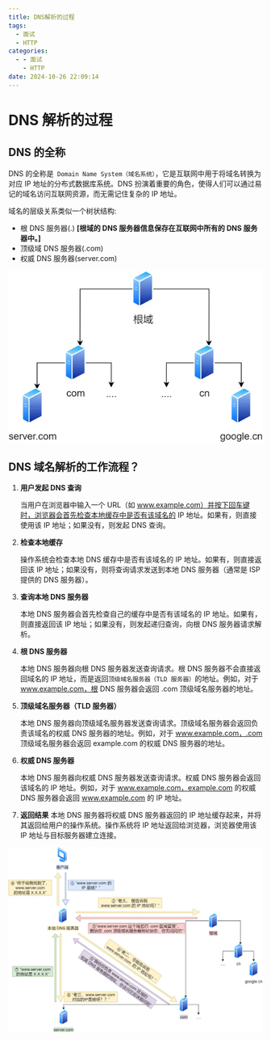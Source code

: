 ```yaml
---
title: DNS解析的过程
tags:
  - 面试
  - HTTP
categories:
  - - 面试
    - HTTP
date: 2024-10-26 22:09:14
---
```


<!-- @format -->

# DNS 解析的过程

## DNS 的全称

DNS 的全称是` Domain Name System（域名系统）`，它是互联网中用于将域名转换为对应 IP 地址的分布式数据库系统。DNS 扮演着重要的角色，使得人们可以通过易记的域名访问互联网资源，而无需记住复杂的 IP 地址。

域名的层级关系类似一个树状结构:

- 根 DNS 服务器(.) **[根域的 DNS 服务器信息保存在互联网中所有的 DNS 服务器中。]**
- 顶级域 DNS 服务器(.com)
- 权威 DNS 服务器(server.com)

![域名的层级关系](../images/blog-2024-10-26-22-10-48.png)

## DNS 域名解析的工作流程？

1. **用户发起 DNS 查询**

   当用户在浏览器中输入一个 URL（如 www.example.com）并按下回车键时，浏览器会首先检查本地缓存中是否有该域名的 IP 地址。如果有，则直接使用该 IP 地址；如果没有，则发起 DNS 查询。

2. **检查本地缓存**

   操作系统会检查本地 DNS 缓存中是否有该域名的 IP 地址。如果有，则直接返回该 IP 地址；如果没有，则将查询请求发送到本地 DNS 服务器（通常是 ISP 提供的 DNS 服务器）。

3. **查询本地 DNS 服务器**

   本地 DNS 服务器会首先检查自己的缓存中是否有该域名的 IP 地址。如果有，则直接返回该 IP 地址；如果没有，则发起递归查询，向根 DNS 服务器请求解析。

4. **根 DNS 服务器**

   本地 DNS 服务器向根 DNS 服务器发送查询请求。根 DNS 服务器不会直接返回域名的 IP 地址，而是返回`顶级域名服务器（TLD 服务器）`的地址。例如，对于 www.example.com，根 DNS 服务器会返回 .com 顶级域名服务器的地址。

5. **顶级域名服务器（TLD 服务器）**

   本地 DNS 服务器向顶级域名服务器发送查询请求。顶级域名服务器会返回负责该域名的权威 DNS 服务器的地址。例如，对于 www.example.com，.com 顶级域名服务器会返回 example.com 的权威 DNS 服务器的地址。

6. **权威 DNS 服务器**

   本地 DNS 服务器向权威 DNS 服务器发送查询请求。权威 DNS 服务器会返回该域名的 IP 地址。例如，对于 www.example.com，example.com 的权威 DNS 服务器会返回 www.example.com 的 IP 地址。

7. **返回结果**
   本地 DNS 服务器将权威 DNS 服务器返回的 IP 地址缓存起来，并将其返回给用户的操作系统。操作系统将 IP 地址返回给浏览器，浏览器使用该 IP 地址与目标服务器建立连接。

![流程图样](../images/blog-2024-10-26-22-14-40.png)
